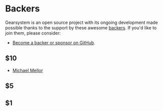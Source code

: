 # Backers

Gearsystem is an open source project with its ongoing development made possible thanks to the support by these awesome [backers](https://github.com/vuejs/vue/blob/dev/BACKERS.md). If you'd like to join them, please consider:

- [Become a backer or sponsor on GitHub](https://github.com/sponsors/drhelius).

## $10

- [Michael Mellor](https://github.com/dinglyburrow)

## $5

## $1
